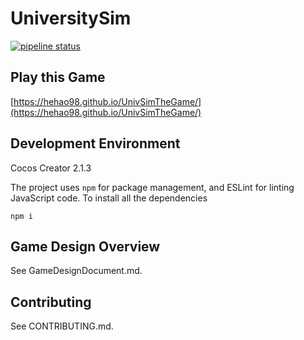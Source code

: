 # UniversitySim

[![pipeline status](https://se.jisuanke.com/hehao/universitysim/badges/master/pipeline.svg)](https://se.jisuanke.com/hehao/universitysim/commits/master)

## Play this Game

[https://hehao98.github.io/UnivSimTheGame/](https://hehao98.github.io/UnivSimTheGame/)

## Development Environment

Cocos Creator 2.1.3

The project uses `npm` for package management, and ESLint for linting JavaScript code. To install all the dependencies

```
npm i
```

## Game Design Overview

See GameDesignDocument.md.

## Contributing

See CONTRIBUTING.md.